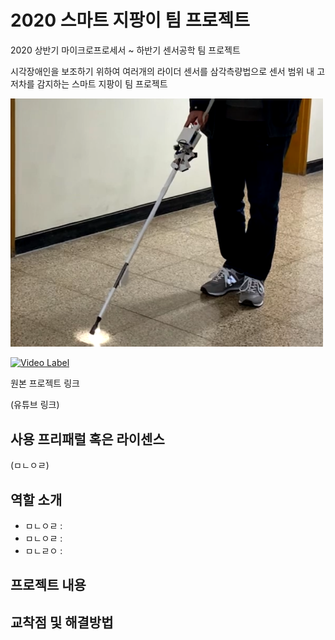 # 2020 스마트 지팡이 팀 프로젝트
2020 상반기 마이크로프로세서 ~ 하반기 센서공학 팀 프로젝트


시각장애인을 보조하기 위하여 여러개의 라이더 센서를 삼각측량법으로 센서 범위 내 고저차를 감지하는 스마트 지팡이 팀 프로젝트

<img src="src_img/title.png" alt="smart_stick" width="500">


[![Video Label](http://img.youtube.com/vi/T-CXTw1Zunw/0.jpg)](https://youtu.be/T-CXTw1Zunw)




원본 프로젝트 링크

(유튜브 링크)

## 사용 프리패럴 혹은 라이센스

(ㅁㄴㅇㄹ)

## 역할 소개

- ㅁㄴㅇㄹ :
- ㅁㄴㅇㄹ :
- ㅁㄴㄹㅇ :

## 프로젝트 내용

## 교착점 및 해결방법



